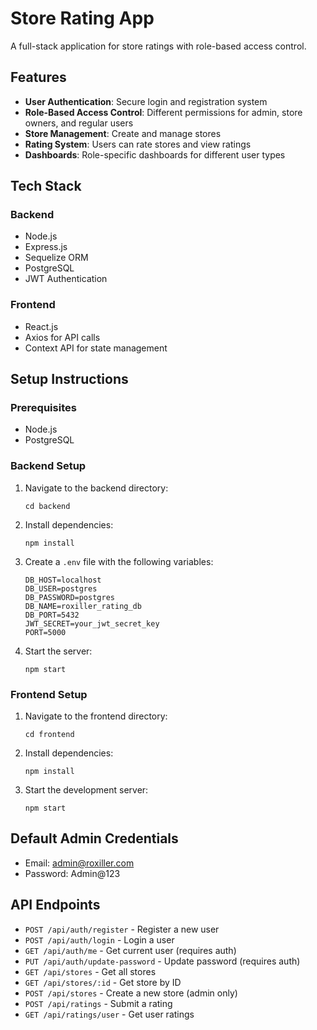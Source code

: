 # Store Rating App

A full-stack application for store ratings with role-based access control.

## Features

- **User Authentication**: Secure login and registration system
- **Role-Based Access Control**: Different permissions for admin, store owners, and regular users
- **Store Management**: Create and manage stores
- **Rating System**: Users can rate stores and view ratings
- **Dashboards**: Role-specific dashboards for different user types

## Tech Stack

### Backend
- Node.js
- Express.js
- Sequelize ORM
- PostgreSQL
- JWT Authentication

### Frontend
- React.js
- Axios for API calls
- Context API for state management

## Setup Instructions

### Prerequisites
- Node.js
- PostgreSQL

### Backend Setup
1. Navigate to the backend directory:
   ```
   cd backend
   ```
2. Install dependencies:
   ```
   npm install
   ```
3. Create a `.env` file with the following variables:
   ```
   DB_HOST=localhost
   DB_USER=postgres
   DB_PASSWORD=postgres
   DB_NAME=roxiller_rating_db
   DB_PORT=5432
   JWT_SECRET=your_jwt_secret_key
   PORT=5000
   ```
4. Start the server:
   ```
   npm start
   ```

### Frontend Setup
1. Navigate to the frontend directory:
   ```
   cd frontend
   ```
2. Install dependencies:
   ```
   npm install
   ```
3. Start the development server:
   ```
   npm start
   ```

## Default Admin Credentials
- Email: admin@roxiller.com
- Password: Admin@123

## API Endpoints

- `POST /api/auth/register` - Register a new user
- `POST /api/auth/login` - Login a user
- `GET /api/auth/me` - Get current user (requires auth)
- `PUT /api/auth/update-password` - Update password (requires auth)
- `GET /api/stores` - Get all stores
- `GET /api/stores/:id` - Get store by ID
- `POST /api/stores` - Create a new store (admin only)
- `POST /api/ratings` - Submit a rating
- `GET /api/ratings/user` - Get user ratings
